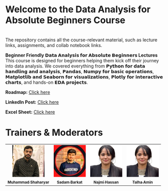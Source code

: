 # Welcome to the Data Analysis for Absolute Beginners Course

<br>
The repository contains all the course-relevant material, such as lecture links, assignments, and collab notebook links.

**Beginner Friendly 𝗗𝗮𝘁𝗮 𝗔𝗻𝗮𝗹𝘆𝘀𝗶𝘀 𝗳𝗼𝗿 𝗔𝗯𝘀𝗼𝗹𝘂𝘁𝗲 𝗕𝗲𝗴𝗶𝗻𝗻𝗲𝗿𝘀 Lectures** This course is designed for beginners helping them kick off their journey into data analysis. We covered everything from 𝗣𝘆𝘁𝗵𝗼𝗻 𝗳𝗼𝗿 𝗱𝗮𝘁𝗮 𝗵𝗮𝗻𝗱𝗹𝗶𝗻𝗴 𝗮𝗻𝗱 𝗮𝗻𝗮𝗹𝘆𝘀𝗶𝘀, 𝗣𝗮𝗻𝗱𝗮𝘀, 𝗡𝘂𝗺𝗽𝘆 𝗳𝗼𝗿 𝗯𝗮𝘀𝗶𝗰 𝗼𝗽𝗲𝗿𝗮𝘁𝗶𝗼𝗻𝘀, 𝗠𝗮𝘁𝗽𝗹𝗼𝘁𝗹𝗶𝗯 𝗮𝗻𝗱 𝗦𝗲𝗮𝗯𝗼𝗿𝗻 𝗳𝗼𝗿 𝘃𝗶𝘀𝘂𝗮𝗹𝗶𝘇𝗮𝘁𝗶𝗼𝗻𝘀, 𝗣𝗹𝗼𝘁𝗹𝘆 𝗳𝗼𝗿 𝗶𝗻𝘁𝗲𝗿𝗮𝗰𝘁𝗶𝘃𝗲 𝗰𝗵𝗮𝗿𝘁𝘀, and hands-on 𝗘𝗗𝗔 𝗽𝗿𝗼𝗷𝗲𝗰𝘁𝘀.

**Roadmap:** [Click here](https://docs.google.com/document/d/1AYA8eSXAshFtx36hrmc_TrHcY20yxs5xO2jSujGthlU/edit?tab=t.0#heading=h.5eftcnuu47l8)

**LinkedIn Post:** [Click here](https://www.linkedin.com/posts/muhammad-shaharyar-sarwar_pythonprogramming-learningtogether-techcommunity-activity-7250404397279547393-ckEC?utm_source=share&utm_medium=member_desktop)

**Excel Sheet:** [Click here](https://docs.google.com/spreadsheets/d/1bVuiyLtGp3zBnEoYheoynSaU4MhmCcgS1Tz2JseVnbA/edit?usp=sharing)

# Trainers & Moderators

<table >
    <tbody>
        <tr>
            <td align="center">
                <a href="https://www.linkedin.com/in/muhammad-shaharyar-sarwar/">
                    <img src= "https://github.com/M-Shaharyar/7pm-Python-For--Absolute-Beginners-Session-ICodeGuru/blob/main/images/M.Shaharyar.jpeg" width="100px;" alt="Muhammad Shaharyar"/>
                    <br />
                    <sub><b>Muhammad Shaharyar</b></sub>
                </a> 
            </td>
            <td align="center">
                <a href="https://www.linkedin.com/in/sadam-barkat/">
                    <img src="https://github.com/M-Shaharyar/7pm-Python-For--Absolute-Beginners-Session-ICodeGuru/blob/main/images/Moh%20Saqlain.jpeg" width="100px;" alt="Muhammad Saqlain"/>
                    <br />
                    <sub><b>Sadam Barkat</b></sub>
                </a> 
            </td>
           <td align="center">
                <a href="https://www.linkedin.com/in/najmihassan/">
                    <img src="https://github.com/M-Shaharyar/7pm-Python-For--Absolute-Beginners-Session-ICodeGuru/blob/main/images/Afsheen%20Ghuman.jpeg" width="100px;" alt="Afsheen Ghuman"/>
                    <br />
                    <sub><b>Najmi Hassan</b></sub>
                </a> 
            </td>
           <td align="center">
                <a href="https://www.linkedin.com/in/talha-amin-a21b16292/">
                    <img src="https://github.com/M-Shaharyar/7pm-Python-For--Absolute-Beginners-Session-ICodeGuru/blob/main/images/Afsheen%20Ghuman.jpeg" width="100px;" alt="Afsheen Ghuman"/>
                    <br />
                    <sub><b>Talha Amin</b></sub>
                </a> 
            </td>
</tbody>
<table>

